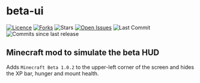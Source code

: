 # beta-ui
[![Licence](https://img.shields.io/github/license/samcarsonx/beta-ui)](https://github.com/samcarsonx/beta-ui/blob/master/LICENSE.txt) [![Forks](https://img.shields.io/github/forks/samcarsonx/beta-ui)](https://github.com/samcarsonx/beta-ui/fork) ![Stars](https://img.shields.io/github/stars/samcarsonx/beta-ui) [![Open Issues](https://img.shields.io/github/issues/samcarsonx/beta-ui)](https://github.com/samcarsonx/beta-ui/issues) ![Last Commit](https://img.shields.io/github/last-commit/samcarsonx/beta-ui) ![Commits since last release](https://img.shields.io/github/commits-since/samcarsonx/beta-ui/latest)
 
 
## Minecraft mod to simulate the beta HUD

Adds `Minecraft Beta 1.0.2` to the upper-left corner of the screen and hides the XP bar, hunger and mount health.

